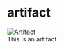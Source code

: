 # artifact
[![Artifact](https://github.com/zafeirisdimi/artifact/actions/workflows/artifact.yml/badge.svg?branch=main)](https://github.com/zafeirisdimi/artifact/actions/workflows/artifact.yml)
<br/>
This is an artifact

